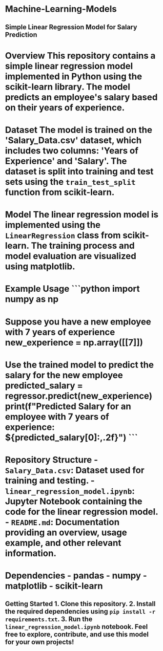 # Machine-Learning-Models
## Simple Linear Regression Model for Salary Prediction 
 # Overview  This repository contains a simple linear regression model implemented in Python using the scikit-learn library. The model predicts an employee's salary based on their years of experience. 
 # Dataset  The model is trained on the 'Salary_Data.csv' dataset, which includes two columns: 'Years of Experience' and 'Salary'. The dataset is split into training and test sets using the `train_test_split` function from scikit-learn. 
 # Model  The linear regression model is implemented using the `LinearRegression` class from scikit-learn. The training process and model evaluation are visualized using matplotlib.  
 # Example Usage  ```python import numpy as np  
 # Suppose you have a new employee with 7 years of experience new_experience = np.array([[7]]) 
 # Use the trained model to predict the salary for the new employee predicted_salary = regressor.predict(new_experience)  print(f"Predicted Salary for an employee with 7 years of experience: ${predicted_salary[0]:,.2f}") ``` 
 # Repository Structure  - `Salary_Data.csv`: Dataset used for training and testing. - `linear_regression_model.ipynb`: Jupyter Notebook containing the code for the linear regression model. - `README.md`: Documentation providing an overview, usage example, and other relevant information.  
 # Dependencies  - pandas - numpy - matplotlib - scikit-learn  
 ## Getting Started   1. Clone this repository.  2. Install the required dependencies using `pip install -r requirements.txt`.  3. Run the `linear_regression_model.ipynb` notebook.  Feel free to explore, contribute, and use this model for your own projects!  
